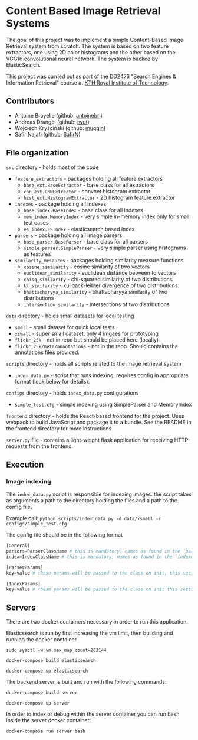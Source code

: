 # Content Based Image Retrieval Systems
The goal of this project was to implement a simple Content-Based Image Retrieval system from scratch. The system is based on two feature extractors, one using 2D color histograms and the other based on the VGG16 convolutional neural network. The system is backed by ElasticSearch.

This project was carried out as part of the DD2476 "Search Engines & Information Retrieval" course at [KTH Royal Institute of Technology](http://kth.se).

## Contributors
- Antoine Broyelle (github: [antoinebrl](https://github.com/antoinebrl))
- Andreas Drangel (github: [iwut](https://github.com/iwut))
- Wojciech Kryściński (github: [muggin](https://github.com/muggin/))
- Safir Najafi (github: [SafirN](https://github.com/SafirN))

## File organization
`src` directory - holds most of the code
- `feature_extractors` - packages holding all feature extractors
  - `base_ext.BaseExtractor` - base class for all extractors
  - `cnn_ext.CNNExtractor` - convnet histogram extractor
  - `hist_ext.HistogramExtractor` - 2D histogram feature extractor
- `indexes` - package holding all indexes
  - `base_index.BaseIndex` - base class for all indexes
  - `mem_index.MemoryIndex` - very simple in-memory index only for small test cases
  - `es_index.ESIndex` - elasticsearch based index
- `parsers` - package holding all image parsers
  - `base_parser.BaseParser` - base class for all parsers
  - `simple_parser.SimpleParser` - very simple parser using histograms as features
- `similarity_mesaures` - packages holding similarity measure functions
  - `cosine_similarity` - cosine similarity of two vectors
  - `euclidean_similarity` - euclidean distance between to vectors
  - `chisq_similarity` - chi-squared similarity of two distributions
  - `kl_similarity` - kullback-leibler divergence of two distributions
  - `bhattacharyya_similarity` - bhattacharyya similarity of two distributions
  - `intersection_similarity` - intersections of two distributions

`data` directory - holds small datasets for local testing
- `small` - small dataset for quick local tests
- `xsmall` - super small dataset, only 4 imgaes for prototyping
- `flickr_25k` - not in repo but should be placed here (locally)
- `flickr_25k/meta/annotations` - not in the repo. Should contains the annotations files provided.

`scripts` directory - holds all scripts related to the image retrieval system
- `index_data.py` - script that runs indexing, requires config in appropriate format (look below for details).

`configs` directory - holds `index_data.py` configurations
- `simple_test.cfg` - simple indexing using SimpleParser and MemoryIndex

`frontend` directory - holds the React-based frontend for the project. Uses webpack to build JavaScript and package it to a bundle. See the README in the frontend directory for more instructions.

`server.py` file - contains a light-weight flask application for receiving HTTP-requests from the frontend.

## Execution
### Image indexing
The `index_data.py` script is responsible for indexing images. the script takes as arguments a path to the directory holding the files and a path to the config file.

Example call: `python scripts/index_data.py -d data/xsmall -c configs/simple_test.cfg`

The config file should be in the following format
```python
[General]
parsers=ParserClassName # this is mandatory, names as found in the `parsers` package (without package prefix)
index=IndexClassName # this is mandatory, names as found in the `indexes` package (without package prefix)

[ParserParams]
key=value # these params will be passed to the class on init, this section can be empty

[IndexParams]
key=value # these params will be passed to the class on init this section can be empty
```

## Servers

There are two docker containers necessary in order to run this application.

Elasticsearch is run by first increasing the vm limit, then building and running the docker container

`sudo sysctl -w vm.max_map_count=262144`

`docker-compose build elasticsearch`

`docker-compose up elasticsearch`

The backend server is built and run with the following commands:

`docker-compose build server`

`docker-compose up server`

In order to index or debug within the server container you can run bash inside the server docker container:

`docker-compose run server bash`





